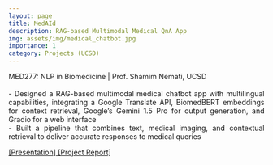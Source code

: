 ```yaml
---
layout: page
title: MedAId
description: RAG-based Multimodal Medical QnA App
img: assets/img/medical_chatbot.jpg
importance: 1
category: Projects (UCSD)
---
```


<p align="justify"> MED277: NLP in Biomedicine | Prof. Shamim Nemati, UCSD <br><br>
- Designed a RAG-based multimodal medical chatbot app with multilingual capabilities, integrating a Google Translate API,
BiomedBERT embeddings for context retrieval, Google’s Gemini 1.5 Pro for output generation, and Gradio for a web interface<br>
- Built a pipeline that combines text, medical imaging, and contextual retrieval to deliver accurate responses to medical queries
</p>


<a href = "https://jay6101.github.io/assets/pdf/MED277_presentation.pdf"> [Presentation]</a><a href = "https://jay6101.github.io/assets/pdf/MED277_Team8_Report.pdf"> [Project Report]</a>







